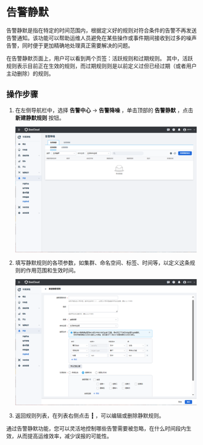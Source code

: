 # 告警静默

告警静默是指在特定的时间范围内，根据定义好的规则对符合条件的告警不再发送告警通知。该功能可以帮助运维人员避免在某些操作或事件期间接收到过多的噪声告警，同时便于更加精确地处理真正需要解决的问题。

在告警静默页面上，用户可以看到两个页签：活跃规则和过期规则。
其中，活跃规则表示目前正在生效的规则，而过期规则则是以前定义过但已经过期（或者用户主动删除）的规则。

## 操作步骤

1. 在左侧导航栏中，选择 __告警中心__ -> __告警降噪__ ，单击顶部的 __告警静默__ ，点击 __新建静默规则__ 按钮。

    ![点击按钮](../../images/silence00.png)

2. 填写静默规则的各项参数，如集群、命名空间、标签、时间等，以定义这条规则的作用范围和生效时间。

    ![静默规则](../../images/silence01.png)

3. 返回规则列表，在列表右侧点击 __┇__ ，可以编辑或删除静默规则。

通过告警静默功能，您可以灵活地控制哪些告警需要被忽略，在什么时间段内生效，从而提高运维效率，减少误报的可能性。
